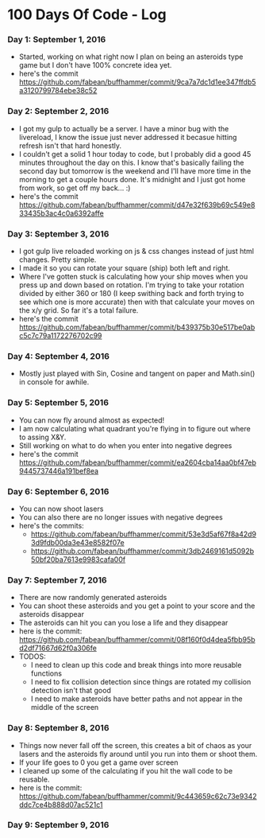 # 100 Days Of Code - Log

### Day 1: September 1, 2016
- Started, working on what right now I plan on being an asteroids type game but I don't have 100% concrete idea yet.
- here's the commit https://github.com/fabean/buffhammer/commit/9ca7a7dc1d1ee347ffdb5a3120799784ebe38c52

### Day 2: September 2, 2016
- I got my gulp to actually be a server. I have a minor bug with the livereload, I know the issue just never addressed it becasue hitting refresh isn't that hard honestly.
- I couldn't get a solid 1 hour today to code, but I probably did a good 45 minutes throughout the day on this. I know that's basically failing the second day but tomorrow is the weekend and I'll have more time in the morning to get a couple hours done. It's midnight and I just got home from work, so get off my back... :)
- here's the commit https://github.com/fabean/buffhammer/commit/d47e32f639b69c549e833435b3ac4c0a6392affe

### Day 3: September 3, 2016
- I got gulp live reloaded working on js & css changes instead of just html changes. Pretty simple.
- I made it so you can rotate your square (ship) both left and right.
- Where I've gotten stuck is calculating how your ship moves when you press up and down based on rotation. I'm trying to take your rotation divided by either 360 or 180 (I keep swithing back and forth trying to see which one is more accurate) then with that calculate your moves on the x/y grid. So far it's a total failure.
- here's the commit https://github.com/fabean/buffhammer/commit/b439375b30e517be0abc5c7c79a1172276702c99

### Day 4: September 4, 2016
- Mostly just played with Sin, Cosine and tangent on paper and Math.sin() in console for awhile.

### Day 5: September 5, 2016
- You can now fly around almost as expected!
- I am now calculating what quadrant you're flying in to figure out where to assing X&Y.
- Still working on what to do when you enter into negative degrees
- here's the commit https://github.com/fabean/buffhammer/commit/ea2604cba14aa0bf47eb9445737446a191bef8ea

### Day 6: September 6, 2016
- You can now shoot lasers
- You can also there are no longer issues with negative degrees
- here's the commits:
  - https://github.com/fabean/buffhammer/commit/53e3d5af67f8a42d93d9fdb00da3e43e8582f07e 
  - https://github.com/fabean/buffhammer/commit/3db2469161d5092b50bf20ba7613e9983cafa00f

### Day 7: September 7, 2016
- There are now randomly generated asteroids
- You can shoot these asteroids and you get a point to your score and the asteroids disappear
- The asteroids can hit you can you lose a life and they disappear
- here is the commit: https://github.com/fabean/buffhammer/commit/08f160f0d4dea5fbb95bd2df71667d62f0a306fe
- TODOS:
  - I need to clean up this code and break things into more reusable functions
  - I need to fix collision detection since things are rotated my collision detection isn't that good
  - I need to make asteroids have better paths and not appear in the middle of the screen

### Day 8: September 8, 2016
- Things now never fall off the screen, this creates a bit of chaos as your lasers and the asteroids fly around until you run into them or shoot them.
- If your life goes to 0 you get a game over screen
- I cleaned up some of the calculating if you hit the wall code to be reusable.
- here is the commit: https://github.com/fabean/buffhammer/commit/9c443659c62c73e9342ddc7ce4b888d07ac521c1

### Day 9: September 9, 2016
